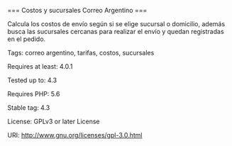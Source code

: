 === Costos y sucursales Correo Argentino ===

Calcula los costos de envío según si se elige sucursal o domicilio, además busca las sucursales cercanas para realizar el envío y quedan registradas en el pedido.



Tags: correo argentino, tarifas, costos, sucursales

Requires at least: 4.0.1

Tested up to: 4.3

Requires PHP: 5.6

Stable tag: 4.3

License: GPLv3 or later License

URI: http://www.gnu.org/licenses/gpl-3.0.html